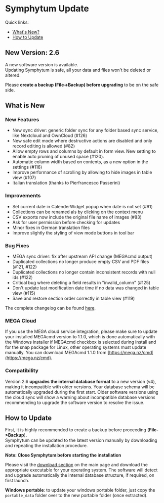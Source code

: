 # Symphytum Update

Quick links:
* [What's New?](#what-is-new)
* [How to Update](#how-to-update)

## New Version: 2.6
A new software version is available.  
Updating Symphytum is safe, all your data and files won't be deleted or altered.

Please **create a backup (File->Backup) before upgrading** to be on the safe side.
  
## What is New

### New Features
- New sync driver: generic folder sync for any folder based sync service, like Nextcloud and OwnCloud (#126)
- New safe edit mode where destructive actions are disabled and only record editing is allowed (#82)
- Allow empty rows and columns by default in form view. New setting to enable auto pruning of unused space (#120).
- Automatic column width based on contents, as a new option in the settings (#116)
- Improve performance of scrolling by allowing to hide images in table view (#107)
- Italian translation (thanks to Pierfrancesco Passerini)

### Improvements
- Set current date in CalenderWidget popup when date is not set (#91)
- Collections can be renamed als by clicking on the context menu
- CSV exports now include the original file name of images (#83)
- Ask for user permission before checking for updates
- Minor fixes in German translation files
- Improve slightly the styling of view mode buttons in tool bar

### Bug Fixes
- MEGA sync driver: fix after upstream API change (MEGAcmd output)
- Duplicated collections no longer produce empty CSV and PDF files (#121, #122)
- Duplicated collections no longer contain inconsistent records with null ids (#122)
- Critical bug where deleting a field results in "invalid_column" (#125)
- Don't update last modification date time if no data was changed in table view (#115)
- Save and restore section order correctly in table view (#119)


The complete changelog can be found [here](https://github.com/giowck/symphytum/blob/master/CHANGELOG.md).

### MEGA Cloud
If you use the MEGA cloud service integration, please make sure to update your installed MEGAcmd version to 1.1.0, which is done automatically with the Windows installer if MEGAcmd checkbox is selected during install and for the snap package for Linux, other operating systems must update manually.
You can download MEGAcmd 1.1.0 from [https://mega.nz/cmd](https://mega.nz/cmd).

### Compatibility
Version 2.6 **upgrades the internal database format** to a new version (v4), making it incompatible with older versions. Your database schema will be automatically upgraded during the first start. Older software versions using the cloud sync will show a warning about incompatible database versions recommending to upgrade the software version to resolve the issue.

## How to Update
First, it is highly recommended to create a backup before proceeding (**File->Backup**).  
Symphytum can be updated to the latest version manually by downloading and repeating the installation procedure.

**Note: Close Symphytum before starting the installation**

Please visit the [download section](https://github.com/giowck/symphytum#download) on the main page and download the appropriate executable for your operating system. The software will detect and upgrade automatically the internal database structure, if required, on first launch.

**Windows portable**: to update your windows portable folder, just copy the `portable_data` folder over to the new portable folder (once extracted).

